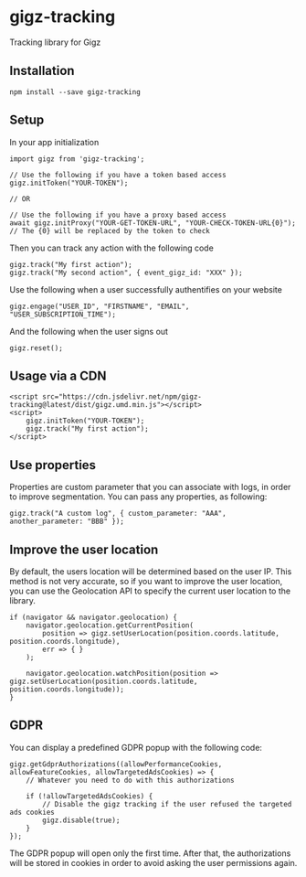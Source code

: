 # gigz-tracking
Tracking library for Gigz

## Installation

```
npm install --save gigz-tracking
```

## Setup

In your app initialization

```
import gigz from 'gigz-tracking';

// Use the following if you have a token based access
gigz.initToken("YOUR-TOKEN");

// OR

// Use the following if you have a proxy based access
await gigz.initProxy("YOUR-GET-TOKEN-URL", "YOUR-CHECK-TOKEN-URL{0}"); // The {0} will be replaced by the token to check
```

Then you can track any action with the following code

```
gigz.track("My first action");
gigz.track("My second action", { event_gigz_id: "XXX" });
```

Use the following when a user successfully authentifies on your website

```
gigz.engage("USER_ID", "FIRSTNAME", "EMAIL", "USER_SUBSCRIPTION_TIME");
```

And the following when the user signs out

```
gigz.reset();
```

## Usage via a CDN

```
<script src="https://cdn.jsdelivr.net/npm/gigz-tracking@latest/dist/gigz.umd.min.js"></script>
<script>
	gigz.initToken("YOUR-TOKEN");
	gigz.track("My first action");
</script>
```

## Use properties

Properties are custom parameter that you can associate with logs, in order to improve segmentation.
You can pass any properties, as following:

```
gigz.track("A custom log", { custom_parameter: "AAA", another_parameter: "BBB" });
```


## Improve the user location

By default, the users location will be determined based on the user IP. This method is not very accurate, so if you want to improve the user location, you can use the Geolocation API to specify the current user location to the library.

```
if (navigator && navigator.geolocation) {
	navigator.geolocation.getCurrentPosition(
		position => gigz.setUserLocation(position.coords.latitude, position.coords.longitude),
		err => { }
	);

	navigator.geolocation.watchPosition(position => gigz.setUserLocation(position.coords.latitude, position.coords.longitude));
}
```

## GDPR

You can display a predefined GDPR popup with the following code:
```
gigz.getGdprAuthorizations((allowPerformanceCookies, allowFeatureCookies, allowTargetedAdsCookies) => {
	// Whatever you need to do with this authorizations

	if (!allowTargetedAdsCookies) {
		// Disable the gigz tracking if the user refused the targeted ads cookies
		gigz.disable(true);
	}
});
```

The GDPR popup will open only the first time. After that, the authorizations will be stored in cookies in order to avoid asking the user permissions again.